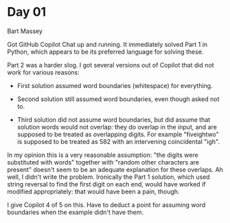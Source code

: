 # Day 01
Bart Massey

Got GitHub Copilot Chat up and running. It immediately
solved Part 1 in Python, which appears to be its preferred
language for solving these.

Part 2 was a harder slog. I got several versions out of
Copilot that did not work for various reasons:

* First solution assumed word boundaries (whitespace) for
  everything.
  
* Second solution still assumed word boundaries, even though
  asked not to.
  
* Third solution did not assume word boundaries, but did
  assume that solution words would not overlap: they do overlap
  in the input, and are supposed to be treated as overlapping
  digits. For example "fiveightwo" is supposed to be treated
  as 582 with an intervening coincidental "igh".
  
In my opinion this is a very reasonable assumption: "the
digits were substituted with words" together with "random
other characters are present" doesn't seem to be an adequate
explanation for these overlaps. Ah well, I didn't write the
problem. Ironically the Part 1 solution, which used string
reversal to find the first digit on each end, would have
worked if modified appropriately: that would have been a
pain, though.

I give Copilot 4 of 5 on this. Have to deduct a point for
assuming word boundaries when the example didn't have them.

